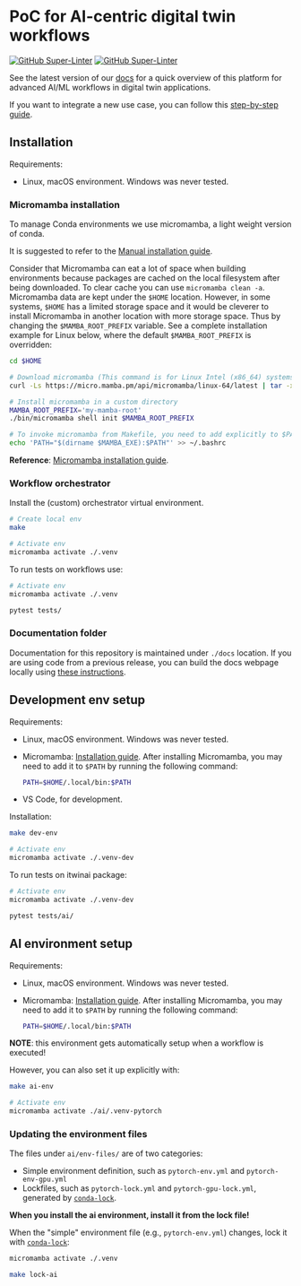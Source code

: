 # PoC for AI-centric digital twin workflows

[![GitHub Super-Linter](https://github.com/interTwin-eu/T6.5-AI-and-ML/actions/workflows/lint.yml/badge.svg)](https://github.com/marketplace/actions/super-linter)
[![GitHub Super-Linter](https://github.com/interTwin-eu/T6.5-AI-and-ML/actions/workflows/check-links.yml/badge.svg)](https://github.com/marketplace/actions/markdown-link-check)

See the latest version of our [docs](https://intertwin-eu.github.io/T6.5-AI-and-ML/)
for a quick overview of this platform for advanced AI/ML workflows in digital twin applications.

If you want to integrate a new use case, you can follow this
[step-by-step guide](https://intertwin-eu.github.io/T6.5-AI-and-ML/docs/How-to-use-this-software.html).

## Installation

Requirements:

- Linux, macOS environment. Windows was never tested.

### Micromamba installation

To manage Conda environments we use micromamba, a light weight version of conda.

It is suggested to refer to the
[Manual installation guide](https://mamba.readthedocs.io/en/latest/installation.html#manual-installation).

Consider that Micromamba can eat a lot of space when building environments because packages are cached on
the local filesystem after being downloaded. To clear cache you can use `micromamba clean -a`.
Micromamba data are kept under the `$HOME` location. However, in some systems, `$HOME` has a limited storage
space and it would be cleverer to install Micromamba in another location with more storage space.
Thus by changing the `$MAMBA_ROOT_PREFIX` variable. See a complete installation example for Linux below, where the
default `$MAMBA_ROOT_PREFIX` is overridden:

```bash
cd $HOME

# Download micromamba (This command is for Linux Intel (x86_64) systems. Find the right one for your system!)
curl -Ls https://micro.mamba.pm/api/micromamba/linux-64/latest | tar -xvj bin/micromamba

# Install micromamba in a custom directory
MAMBA_ROOT_PREFIX='my-mamba-root'
./bin/micromamba shell init $MAMBA_ROOT_PREFIX

# To invoke micromamba from Makefile, you need to add explicitly to $PATH
echo 'PATH="$(dirname $MAMBA_EXE):$PATH"' >> ~/.bashrc
```

**Reference**: [Micromamba installation guide](https://mamba.readthedocs.io/en/latest/installation.html#micromamba).

### Workflow orchestrator

Install the (custom) orchestrator virtual environment.

```bash
# Create local env
make

# Activate env
micromamba activate ./.venv
```

To run tests on workflows use:

```bash
# Activate env
micromamba activate ./.venv

pytest tests/
```

### Documentation folder

Documentation for this repository is maintained under `./docs` location.
If you are using code from a previous release, you can build the docs webpage
locally using [these instructions](docs/README#building-and-previewing-your-site-locally).

## Development env setup

Requirements:

- Linux, macOS environment. Windows was never tested.
- Micromamba: [Installation guide](https://mamba.readthedocs.io/en/latest/installation.html#micromamba).
After installing Micromamba, you may need to add it to `$PATH` by running the following command:

    ```bash
    PATH=$HOME/.local/bin:$PATH
    ```

- VS Code, for development.

Installation:

```bash
make dev-env

# Activate env
micromamba activate ./.venv-dev
```

To run tests on itwinai package:

```bash
# Activate env
micromamba activate ./.venv-dev

pytest tests/ai/
```

## AI environment setup

Requirements:

- Linux, macOS environment. Windows was never tested.
- Micromamba: [Installation guide](https://mamba.readthedocs.io/en/latest/installation.html#micromamba).
After installing Micromamba, you may need to add it to `$PATH` by running the following command:

    ```bash
    PATH=$HOME/.local/bin:$PATH
    ```

**NOTE**: this environment gets automatically setup when a workflow is executed!

However, you can also set it up explicitly with:

```bash
make ai-env

# Activate env
micromamba activate ./ai/.venv-pytorch
```

### Updating the environment files

The files under `ai/env-files/` are of two categories:

- Simple environment definition, such as `pytorch-env.yml`
and `pytorch-env-gpu.yml`
- Lockfiles, such as `pytorch-lock.yml` and `pytorch-gpu-lock.yml`,
generated by [`conda-lock`](https://conda.github.io/conda-lock/cli/gen/).

**When you install the ai environment, install it from the lock file!**

When the "simple" environment file (e.g., `pytorch-env.yml`) changes,
lock it with [`conda-lock`](https://conda.github.io/conda-lock/cli/gen/):

```bash
micromamba activate ./.venv

make lock-ai
```

